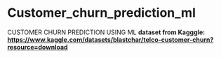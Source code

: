 # Customer_churn_prediction_ml
CUSTOMER CHURN PREDICTION USING ML
****dataset from Kagggle: https://www.kaggle.com/datasets/blastchar/telco-customer-churn?resource=download****
